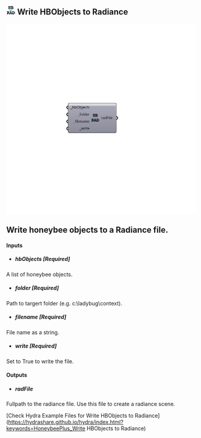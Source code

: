 ## ![](../../images/icons/Write_HBObjects_to_Radiance.png) Write HBObjects to Radiance

![](../../images/components/Write_HBObjects_to_Radiance.png)

Write honeybee objects to a Radiance file.
 -

#### Inputs
* ##### hbObjects [Required]
A list of honeybee objects.
* ##### folder [Required]
Path to targert folder (e.g. c:\ladybug\context).
* ##### filename [Required]
File name as a string.
* ##### write [Required]
Set to True to write the file.

#### Outputs
* ##### radFile
Fullpath to the radiance file. Use this file to create a radiance
 scene.


[Check Hydra Example Files for Write HBObjects to Radiance](https://hydrashare.github.io/hydra/index.html?keywords=HoneybeePlus_Write HBObjects to Radiance)